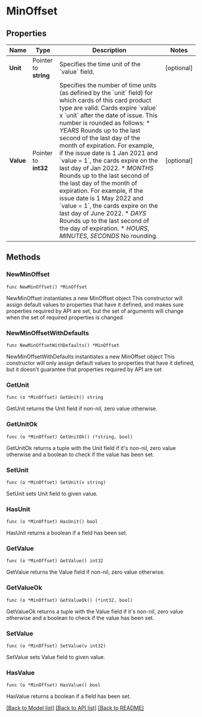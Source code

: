 # MinOffset

## Properties

Name | Type | Description | Notes
------------ | ------------- | ------------- | -------------
**Unit** | Pointer to **string** | Specifies the time unit of the &#x60;value&#x60; field. | [optional] 
**Value** | Pointer to **int32** | Specifies the number of time units (as defined by the &#x60;unit&#x60; field) for which cards of this card product type are valid. Cards expire &#x60;value&#x60; x &#x60;unit&#x60; after the date of issue.  This number is rounded as follows:  * *YEARS*  Rounds up to the last second of the last day of the month of expiration. For example, if the issue date is 1 Jan 2021 and &#x60;value &#x3D; 1&#x60;, the cards expire on the last day of Jan 2022.  * *MONTHS*  Rounds up to the last second of the last day of the month of expiration. For example, if the issue date is 1 May 2022 and &#x60;value &#x3D; 1&#x60;, the cards expire on the last day of June 2022.  * *DAYS*  Rounds up to the last second of the day of expiration.  * *HOURS*, *MINUTES*, *SECONDS*  No rounding. | [optional] 

## Methods

### NewMinOffset

`func NewMinOffset() *MinOffset`

NewMinOffset instantiates a new MinOffset object
This constructor will assign default values to properties that have it defined,
and makes sure properties required by API are set, but the set of arguments
will change when the set of required properties is changed

### NewMinOffsetWithDefaults

`func NewMinOffsetWithDefaults() *MinOffset`

NewMinOffsetWithDefaults instantiates a new MinOffset object
This constructor will only assign default values to properties that have it defined,
but it doesn't guarantee that properties required by API are set

### GetUnit

`func (o *MinOffset) GetUnit() string`

GetUnit returns the Unit field if non-nil, zero value otherwise.

### GetUnitOk

`func (o *MinOffset) GetUnitOk() (*string, bool)`

GetUnitOk returns a tuple with the Unit field if it's non-nil, zero value otherwise
and a boolean to check if the value has been set.

### SetUnit

`func (o *MinOffset) SetUnit(v string)`

SetUnit sets Unit field to given value.

### HasUnit

`func (o *MinOffset) HasUnit() bool`

HasUnit returns a boolean if a field has been set.

### GetValue

`func (o *MinOffset) GetValue() int32`

GetValue returns the Value field if non-nil, zero value otherwise.

### GetValueOk

`func (o *MinOffset) GetValueOk() (*int32, bool)`

GetValueOk returns a tuple with the Value field if it's non-nil, zero value otherwise
and a boolean to check if the value has been set.

### SetValue

`func (o *MinOffset) SetValue(v int32)`

SetValue sets Value field to given value.

### HasValue

`func (o *MinOffset) HasValue() bool`

HasValue returns a boolean if a field has been set.


[[Back to Model list]](../README.md#documentation-for-models) [[Back to API list]](../README.md#documentation-for-api-endpoints) [[Back to README]](../README.md)


